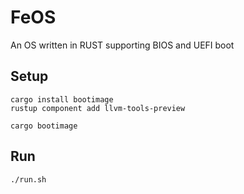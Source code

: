 # FeOS
An OS written in RUST supporting BIOS and UEFI boot

## Setup

```shell
cargo install bootimage
rustup component add llvm-tools-preview

cargo bootimage
```

## Run

```shell
./run.sh
```
